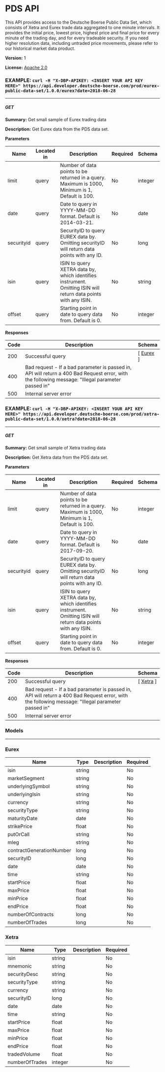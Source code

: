PDS API
=======
This API provides access to the Deutsche Boerse Public Data Set, which consists of Xetra and Eurex trade data aggregated to one minute intervals. It provides the initial price, lowest price, highest price and final price for every minute of the trading day, and for every tradeable security. If you need higher resolution data, including untraded price movements, please refer to our historical market data product.

**Version:** 1

**License:** [Apache 2.0](http://www.apache.org/licenses/LICENSE-2.0.html)

### EXAMPLE: `curl -H "X-DBP-APIKEY: <INSERT YOUR API KEY HERE>" https://api.developer.deutsche-boerse.com/prod/eurex-public-data-set/1.0.0/eurex?date=2018-06-28`
---
##### ***GET***
**Summary:** Get small sample of Eurex trading data

**Description:** Get Eurex data from the PDS data set.

**Parameters**

| Name | Located in | Description | Required | Schema |
| ---- | ---------- | ----------- | -------- | ---- |
| limit | query | Number of data points to be returned in a query. Maximum is 1000, Minimum is 1, Default is 100. | No | integer |
| date | query | Date to query in YYYY-MM-DD format. Default is 2014-03-21. | No | date |
| securityid | query | SecurityID to query EUREX data by. Omitting securityID will return data points with any ID. | No | long |
| isin | query | ISIN to query XETRA data by, which identifies instrument. Omitting ISIN will return data points with any ISIN. | No | string |
| offset | query | Starting point in date to query data from. Default is 0. | No | integer |

**Responses**

| Code | Description | Schema |
| ---- | ----------- | ------ |
| 200 | Successful query | [ [Eurex](#eurex) ] |
| 400 | Bad request - If a bad parameter is passed in, API will return a 400 Bad Request error, with the following message: "Illegal parameter passed in"|
| 500 | Internal server error |

### EXAMPLE: `curl -H "X-DBP-APIKEY: <INSERT YOUR API KEY HERE>" https://api.developer.deutsche-boerse.com/prod/xetra-public-data-set/1.0.0/xetra?date=2018-06-28`
---
##### ***GET***
**Summary:** Get small sample of Xetra trading data

**Description:** Get Xetra data from the PDS data set.

**Parameters**

| Name | Located in | Description | Required | Schema |
| ---- | ---------- | ----------- | -------- | ---- |
| limit | query | Number of data points to be returned in a query. Maximum is 1000, Minimum is 1, Default is 100. | No | integer |
| date | query | Date to query in YYYY-MM-DD format. Default is 2017-09-20. | No | date |
| securityid | query | SecurityID to query EUREX data by. Omitting securityID will return data points with any ID. | No | long |
| isin | query | ISIN to query XETRA data by, which identifies instrument. Omitting ISIN will return data points with any ISIN. | No | string |
| offset | query | Starting point in date to query data from. Default is 0. | No | integer |

**Responses**

| Code | Description | Schema |
| ---- | ----------- | ------ |
| 200 | Successful query | [ [Xetra](#xetra) ] |
| 400 | Bad request - If a bad parameter is passed in, API will return a 400 Bad Request error, with the following message: "Illegal parameter passed in" |
| 500 | Internal server error |

### Models
---

### Eurex  

| Name | Type | Description | Required |
| ---- | ---- | ----------- | -------- |
| isin | string |  | No |
| marketSegment | string |  | No |
| underlyingSymbol | string |  | No |
| underlyingIsin | string |  | No |
| currency | string |  | No |
| securityType | string |  | No |
| maturityDate | date |  | No |
| strikePrice | float |  | No |
| putOrCall | string |  | No |
| mleg | string |  | No |
| contractGenerationNumber | long |  | No |
| securityID | long |  | No |
| date | date |  | No |
| time | string |  | No |
| startPrice | float |  | No |
| maxPrice | float |  | No |
| minPrice | float |  | No |
| endPrice | float |  | No |
| numberOfContracts | long |  | No |
| numberOfTrades | long |  | No |

### Xetra  

| Name | Type | Description | Required |
| ---- | ---- | ----------- | -------- |
| isin | string |  | No |
| mnemonic | string |  | No |
| securityDesc | string |  | No |
| securityType | string |  | No |
| currency | string |  | No |
| securityID | long |  | No |
| date | date |  | No |
| time | string |  | No |
| startPrice | float |  | No |
| maxPrice | float |  | No |
| minPrice | float |  | No |
| endPrice | float |  | No |
| tradedVolume | float |  | No |
| numberOfTrades | integer |  | No |
